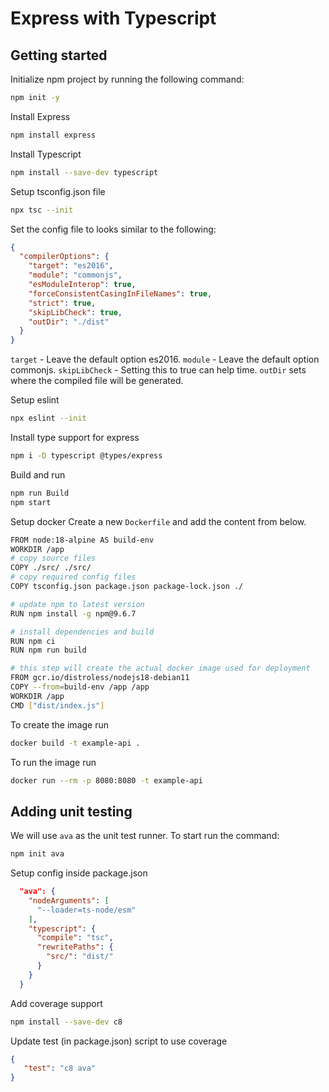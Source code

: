 # Express with Typescript

## Getting started
Initialize npm project by running the following command:
```bash
npm init -y
```

Install Express
```bash
npm install express
```

Install Typescript 

```bash
npm install --save-dev typescript
```

Setup tsconfig.json file
```bash
npx tsc --init
```

Set the config file to looks similar to the following:
```json
{
  "compilerOptions": {
    "target": "es2016",
    "module": "commonjs",
    "esModuleInterop": true,
    "forceConsistentCasingInFileNames": true,
    "strict": true,
    "skipLibCheck": true,
    "outDir": "./dist"
  }
}
```

`target` - Leave the default option es2016.
`module` - Leave the default option commonjs.
`skipLibCheck` - Setting this to true can help time.
`outDir` sets where the compiled file will be generated.


Setup eslint
```bash
npx eslint --init
```

Install type support for express
```bash
npm i -D typescript @types/express
```

Build and run
```bash
npm run Build
npm start
```

Setup docker
Create a new `Dockerfile` and add the content from below.
```bash
FROM node:18-alpine AS build-env
WORKDIR /app
# copy source files
COPY ./src/ ./src/
# copy required config files
COPY tsconfig.json package.json package-lock.json ./

# update npm to latest version
RUN npm install -g npm@9.6.7

# install dependencies and build
RUN npm ci
RUN npm run build

# this step will create the actual docker image used for deployment
FROM gcr.io/distroless/nodejs18-debian11
COPY --from=build-env /app /app
WORKDIR /app
CMD ["dist/index.js"]
```
To create the image run
```bash
docker build -t example-api .
```

To run the image run
```bash
docker run --rm -p 8080:8080 -t example-api
```

## Adding unit testing
We will use `ava` as the unit test runner. To start run the command:
```bash
npm init ava
```

Setup config inside package.json
```json
  "ava": {
    "nodeArguments": [
      "--loader=ts-node/esm"
    ],
    "typescript": {
      "compile": "tsc",
      "rewritePaths": {
        "src/": "dist/"
      }
    }
  }
```

Add coverage support
```bash
npm install --save-dev c8
```

Update test (in package.json) script to use coverage
```json
{
   "test": "c8 ava"
}
```
